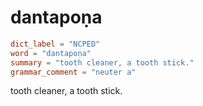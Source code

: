 # dantapoṇa

``` toml
dict_label = "NCPED"
word = "dantapoṇa"
summary = "tooth cleaner, a tooth stick."
grammar_comment = "neuter a"
```

tooth cleaner, a tooth stick.

